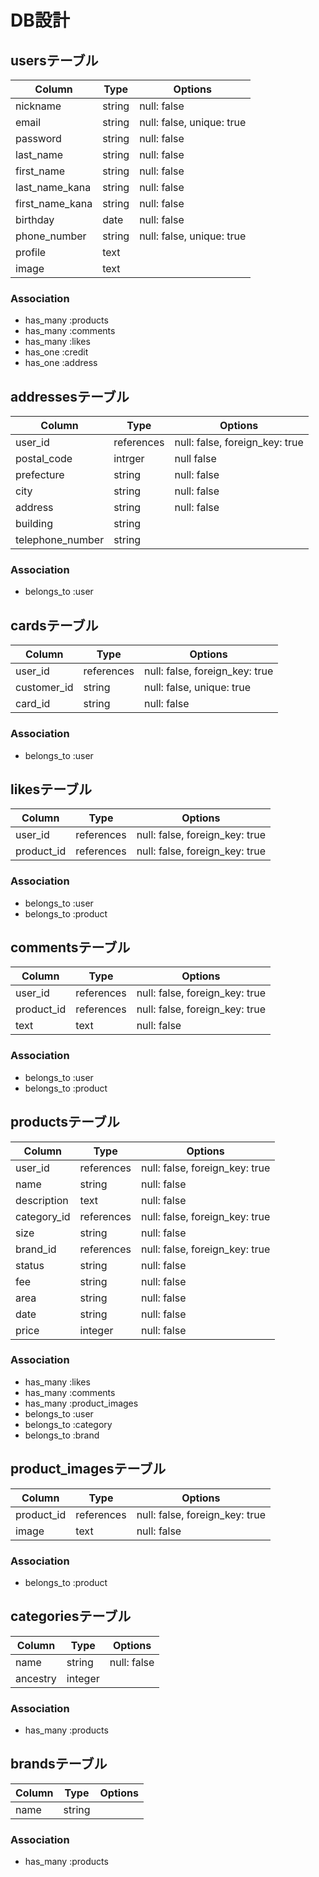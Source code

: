 # DB設計


## usersテーブル
|Column|Type|Options|
|------|----|-------|
|nickname|string|null: false|
|email|string|null: false, unique: true|
|password|string|null: false|
|last_name|string|null: false|
|first_name|string|null: false|
|last_name_kana|string|null: false|
|first_name_kana|string|null: false|
|birthday|date|null: false|
|phone_number|string|null: false, unique: true|
|profile|text|
|image|text|

### Association
- has_many :products
- has_many :comments
- has_many :likes
- has_one :credit
- has_one :address


## addressesテーブル
|Column|Type|Options|
|------|----|-------|
|user_id|references|null: false, foreign_key: true|
|postal_code|intrger|null false|
|prefecture|string|null: false|
|city|string|null: false|
|address|string|null: false|
|building|string|
|telephone_number|string|

### Association
- belongs_to :user


## cardsテーブル
|Column|Type|Options|
|------|----|-------|
|user_id|references|null: false, foreign_key: true|
|customer_id|string|null: false, unique: true|
|card_id|string|null: false|


### Association
- belongs_to :user


## likesテーブル
|Column|Type|Options|
|------|----|-------|
|user_id|references|null: false, foreign_key: true|
|product_id|references|null: false, foreign_key: true|

### Association
- belongs_to :user
- belongs_to :product


## commentsテーブル
|Column|Type|Options|
|------|----|-------|
|user_id|references|null: false, foreign_key: true|
|product_id|references|null: false, foreign_key: true|
|text|text|null: false|

### Association
- belongs_to :user
- belongs_to :product


## productsテーブル
|Column|Type|Options|
|------|----|-------|
|user_id|references|null: false, foreign_key: true|
|name|string|null: false|
|description|text|null: false|
|category_id|references|null: false, foreign_key: true|
|size|string|null: false|
|brand_id|references|null: false, foreign_key: true|
|status|string|null: false|
|fee|string|null: false|
|area|string|null: false|
|date|string|null: false|
|price|integer|null: false|

### Association
- has_many :likes
- has_many :comments
- has_many :product_images
- belongs_to :user
- belongs_to :category
- belongs_to :brand


## product_imagesテーブル
|Column|Type|Options|
|------|----|-------|
|product_id|references|null: false, foreign_key: true|
|image|text|null: false|

### Association
- belongs_to :product


## categoriesテーブル
|Column|Type|Options|
|------|----|-------|
|name|string|null: false|
|ancestry|integer|

### Association
- has_many :products


## brandsテーブル
|Column|Type|Options|
|------|----|-------|
|name|string|

### Association
- has_many :products
